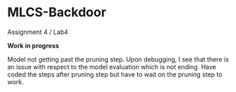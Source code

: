 # MLCS-Backdoor
Assignment 4 / Lab4

**Work in progress**

Model not getting past the pruning step. Upon debugging, I see that there is an issue with respect to the model evaluation which is not ending. 
Have coded the steps after pruning step but have to wait on the pruning step to work.



